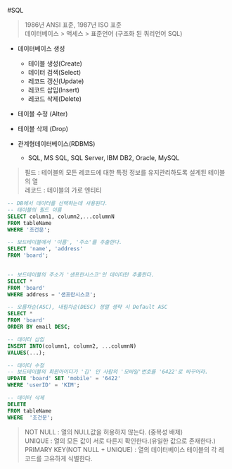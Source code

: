 #SQL

> 1986년 ANSI 표준, 1987년 ISO 표준  
데이터베이스 > 액세스 > 표준언어 (구조화 된 쿼리언어 SQL)

* 데이터베이스 생성
  * 테이블 생성(Create)
  * 데이터 검색(Select)
  * 레코드 갱신(Update)
  * 레코드 삽입(Insert)
  * 레코드 삭제(Delete)
* 테이블 수정 (Alter)
* 테이블 삭제 (Drop)

* 관계형데이터베이스(RDBMS) 
  * SQL, MS SQL, SQL Server, IBM DB2, Oracle, MySQL

> 필드 : 테이블의 모든 레코드에 대한 특정 정보를 유지관리하도록 설계된 테이블의 열  
레코드 : 테이블의 가로 엔티티

```sql
-- DB에서 데이터를 선택하는데 사용된다.
-- 테이블의 필드 이름 
SELECT column1, column2,...columnN 
FROM tableName
WHERE '조건문'; 

-- 보드테이블에서 '이름', '주소'를 추출한다.
SELECT 'name', 'address'
FROM 'board';
	

-- 보드테이블의 주소가 '샌프란시스코'인 데이터만 추출한다.
SELECT *
FROM 'board'
WHERE address = '샌프란시스코';

-- 오름차순(ASC), 내림차순(DESC) 정렬 생략 시 Default ASC 
SELECT *
FROM 'board'
ORDER BY email DESC;
```

```sql
-- 데이터 삽입
INSERT INTO(column1, column2, ...columnN)
VALUES(...);

-- 데이터 수정
-- 보드테이블의 회원아이디가 '김' 인 사람의 '모바일'번호를 '6422'로 바꾸어라. 
UPDATE 'board' SET 'mobile' = '6422'
WHERE 'userID' = 'KIM';

-- 데이터 삭제
DELETE
FROM tableName
WHERE  '조건문';
```

> NOT NULL : 열의 NULL값을 허용하지 않는다. (중복성 배제)  
UNIQUE : 열의 모든 값이 서로 다른지 확인한다.(유일한 값으로 존재한다.)  
PRIMARY KEY(NOT NULL + UNIQUE) : 열의 데이터베이스 테이블의 각 레코드를 고유하게 식별한다.  
 
	 

